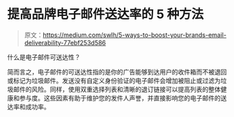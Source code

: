 # 提高品牌电子邮件送达率的 5 种方法

> 原文：<https://medium.com/swlh/5-ways-to-boost-your-brands-email-deliverability-77ebf253d586>

什么是电子邮件可送达性？

简而言之，电子邮件的可送达性指的是你的广告能够到达用户的收件箱而不被退回或标记为垃圾邮件。发送没有自定义身份验证的电子邮件会增加被阻止或过滤为垃圾邮件的风险。同样，使用双重选择列表和清晰的退订链接可以提高列表的整体健康和参与度。这些因素有助于维护您的发件人声誉，并直接影响您的电子邮件的送达率和成功率。
